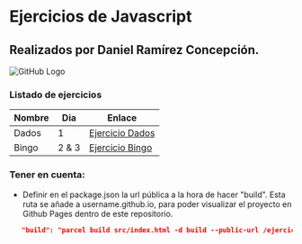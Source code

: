 # Ejercicios de Javascript
## Realizados por Daniel Ramírez Concepción.

 ![GitHub Logo](https://encrypted-tbn0.gstatic.com/images?q=tbn:ANd9GcRLCDOm5CRMR7ZOW3JG6FaMcxhcvg3fiCQp2_0knuJTRaq6zCzSQw)


### Listado de ejercicios
Nombre | Dia | Enlace
------------ | ------------- | -------------
Dados | 1 | [Ejercicio Dados](https://rcdaniel.github.io/ejerciciosJavascript/dados/build/)
Bingo | 2 & 3 | [Ejercicio Bingo](https://rcdaniel.github.io/ejerciciosJavascript/bingo/build/)


### Tener en cuenta:
  - Definir en el package.json la url pública a la hora de hacer "build". Esta ruta se añade a username.github.io, para poder visualizar el proyecto en Github Pages dentro de este repositorio.
  
   ```json
      "build": "parcel build src/index.html -d build --public-url /ejerciciosJavascript/dados/build/"
   ```
